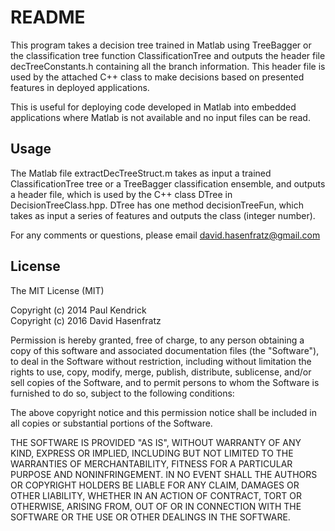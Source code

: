 README
==

This program takes a decision tree trained in Matlab using TreeBagger or the classification tree function ClassificationTree and outputs the header file decTreeConstants.h containing all the branch information. This header file is used by the attached C++ class to make decisions based on presented features in deployed applications.

This is useful for deploying code developed in Matlab into embedded applications where Matlab is not available and no input files can be read.

Usage
--
The Matlab file extractDecTreeStruct.m takes as input a trained ClassificationTree tree or a TreeBagger classification ensemble, and outputs a header file, which is used by the C++ class DTree in DecisionTreeClass.hpp. DTree has one method decisionTreeFun, which takes as input a series of features and outputs the class (integer number).

For any comments or questions, please email david.hasenfratz@gmail.com

License
--

The MIT License (MIT)

Copyright (c) 2014 Paul Kendrick  
Copyright (c) 2016 David Hasenfratz

Permission is hereby granted, free of charge, to any person obtaining a copy of this software and associated documentation files (the "Software"), to deal in the Software without restriction, including without limitation the rights to use, copy, modify, merge, publish, distribute, sublicense, and/or sell copies of the Software, and to permit persons to whom the Software is furnished to do so, subject to the following conditions:

The above copyright notice and this permission notice shall be included in all copies or substantial portions of the Software.

THE SOFTWARE IS PROVIDED "AS IS", WITHOUT WARRANTY OF ANY KIND, EXPRESS OR IMPLIED, INCLUDING BUT NOT LIMITED TO THE WARRANTIES OF MERCHANTABILITY, FITNESS FOR A PARTICULAR PURPOSE AND NONINFRINGEMENT. IN NO EVENT SHALL THE AUTHORS OR COPYRIGHT HOLDERS BE LIABLE FOR ANY CLAIM, DAMAGES OR OTHER LIABILITY, WHETHER IN AN ACTION OF CONTRACT, TORT OR OTHERWISE, ARISING FROM, OUT OF OR IN CONNECTION WITH THE SOFTWARE OR THE USE OR OTHER DEALINGS IN THE SOFTWARE.
